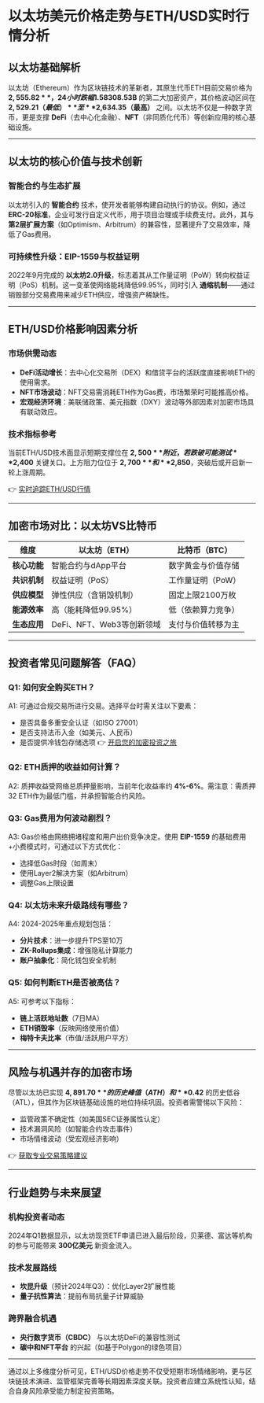 # 以太坊美元价格走势与ETH/USD实时行情分析

## 以太坊基础解析

以太坊（Ethereum）作为区块链技术的革新者，其原生代币ETH目前交易价格为 **$2,555.82**，24小时跌幅1.58%。作为市值达 **$308.53B** 的第二大加密资产，其价格波动区间在 **$2,529.21（最低）** 至 **$2,634.35（最高）** 之间。以太坊不仅是一种数字货币，更是支撑 **DeFi**（去中心化金融）、**NFT**（非同质化代币）等创新应用的核心基础设施。

---

## 以太坊的核心价值与技术创新

### 智能合约与生态扩展
以太坊引入的 **智能合约** 技术，使开发者能够构建自动执行的协议。例如，通过 **ERC-20标准**，企业可发行自定义代币，用于项目治理或手续费支付。此外，其与 **第2层扩展方案**（如Optimism、Arbitrum）的兼容性，显著提升了交易效率，降低了Gas费用。

### 可持续性升级：EIP-1559与权益证明
2022年9月完成的 **以太坊2.0升级**，标志着其从工作量证明（PoW）转向权益证明（PoS）机制。这一变革使网络能耗降低99.95%，同时引入 **通缩机制**——通过销毁部分交易费用来减少ETH供应，增强资产稀缺性。

---

## ETH/USD价格影响因素分析

### 市场供需动态
- **DeFi活动增长**：去中心化交易所（DEX）和借贷平台的活跃度直接影响ETH的使用需求。
- **NFT市场波动**：NFT交易需消耗ETH作为Gas费，市场繁荣时可能推高价格。
- **宏观经济环境**：美联储政策、美元指数（DXY）波动等外部因素对加密市场具有联动效应。

### 技术指标参考
当前ETH/USD技术面显示短期支撑位在 **$2,500** 附近，若跌破可能测试 **$2,400** 关键关口。上方阻力位位于 **$2,700** 和 **$2,850**，突破后或开启新一轮上涨周期。

👉 [实时追踪ETH/USD行情](https://bit.ly/okx_welcome)

---

## 加密市场对比：以太坊VS比特币

| 维度          | 以太坊（ETH）                | 比特币（BTC）                |
|---------------|------------------------------|------------------------------|
| **核心功能**  | 智能合约与dApp平台           | 数字黄金与价值存储           |
| **共识机制**  | 权益证明（PoS）              | 工作量证明（PoW）            |
| **供应模型**  | 弹性供应（含销毁机制）       | 固定上限2100万枚             |
| **能源效率**  | 高（能耗降低99.95%）         | 低（依赖算力竞争）           |
| **生态应用**  | DeFi、NFT、Web3等创新领域    | 支付与价值转移为主           |

---

## 投资者常见问题解答（FAQ）

### Q1: 如何安全购买ETH？
A1: 可通过合规交易所进行交易。选择平台时需关注以下要素：
- 是否具备多重安全认证（如ISO 27001）
- 是否支持法币入金（如美元、人民币）
- 是否提供冷钱包存储选项
👉 [开启您的加密投资之旅](https://bit.ly/okx_welcome)

### Q2: ETH质押的收益如何计算？
A2: 质押收益受网络总质押量影响，当前年化收益率约 **4%-6%**。需注意：需质押32 ETH作为最低门槛，并承担智能合约风险。

### Q3: Gas费用为何波动剧烈？
A3: Gas价格由网络拥堵程度和用户出价竞争决定。使用 **EIP-1559** 的基础费用+小费模式时，可通过以下方式优化：
- 选择低Gas时段（如周末）
- 使用Layer2解决方案（如Arbitrum）
- 调整Gas上限设置

### Q4: 以太坊未来升级路线有哪些？
A4: 2024-2025年重点规划包括：
- **分片技术**：进一步提升TPS至10万
- **ZK-Rollups集成**：增强隐私计算能力
- **账户抽象化**：简化钱包安全机制

### Q5: 如何判断ETH是否被高估？
A5: 可参考以下指标：
- **链上活跃地址数**（7日MA）
- **ETH销毁率**（反映网络使用价值）
- **梅特卡夫比率**（市值/活跃用户平方）

---

## 风险与机遇并存的加密市场

尽管以太坊已实现 **$4,891.70** 的历史峰值（ATH）和 **$0.42** 的历史低谷（ATL），但其作为区块链基础设施的地位持续巩固。投资者需警惕以下风险：
- 监管政策不确定性（如美国SEC证券属性认定）
- 技术漏洞风险（如智能合约攻击事件）
- 市场情绪波动（受宏观经济影响）

👉 [获取专业交易策略建议](https://bit.ly/okx_welcome)

---

## 行业趋势与未来展望

### 机构投资者动态
2024年Q1数据显示，以太坊现货ETF申请已进入最后阶段，贝莱德、富达等机构的参与可能带来 **300亿美元** 新资金流入。

### 技术发展路线
- **坎昆升级**（预计2024年Q3）：优化Layer2扩展性能
- **量子抗性算法**：提前布局抗量子计算威胁

### 跨界融合机遇
- **央行数字货币（CBDC）** 与以太坊DeFi的兼容性测试
- **碳中和NFT平台** 的兴起（如基于Polygon的绿色项目）

---

通过以上多维度分析可见，ETH/USD价格走势不仅受短期市场情绪影响，更与区块链技术演进、监管框架完善等长期因素深度关联。投资者应建立系统性认知，结合自身风险承受能力制定投资策略。